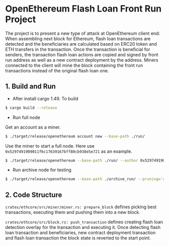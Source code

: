# OpenEthereum Flash Loan Front Run Project

The project is to present a new type of attack at OpenEthereum client end: When assembling next block for Ethereum, flash loan transactions are detected and the beneficiaries are calculated based on ERC20 token and ETH transfers in the transaction. Once the transaction is beneficial for senders, the transaction flash loan actions are copied and signed by front run address as well as a new contract deployment by the address. Miners connected to the client will mine the block containing the front run transactions instead of the original flash loan one.

## 1. Build and Run
- After install cargo 1.49. To build
```bash
$ cargo build --release
```
- Run full node

Get an account as a miner.
```bash
$ ./target/release/openethereum account new --base-path ./run/
```
Use the miner to start a full node. Here use `0x5297491909011f6c17639167bff80cb938e5e721` as an example.
```bash
$ ./target/release/openethereum --base-path ./run/ --author 0x5297491909011f6c17639167bff80cb938e5e721 --jsonrpc-hosts=127.0.0.1
```
- Run archive node for testing
```bash
$ ./target/release/openethereum --base-path ./archive_run/ --pruning='archive'
```
## 2. Code Structure
`crates/ethcore/src/miner/miner.rs: prepare_block` defines picking best transactions, executing them and pushing them into a new block.

`crates/ethcore/src/block.rs: push_transaction` defines creating flash loan detection overlay for the transaction and executing it. Once detecting flash loan transaction and beneficiaries, new contract deployment transaction and flash loan transaction
the block state is reverted to the start point.